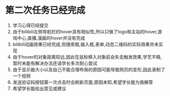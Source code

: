 # 第二次任务已经完成
1. 学习心得已经提交
2. 由于bilibili左侧导航栏的hover具有相似性,所以只做了logo和主站的hover,游戏中心,直播,漫画的hover并没有完成
3. bilibili动画效果已经完成,但搜索框,输入框,表单,动态二维码的实际效果并未实现
4. 由于hover的对象距离较远,因此在鼠标移入对象前会失去触发效果,学艺不精,暂时未能有解决办法还请学长多次耐心尝试
5. 由于显示器大小以及自己不能合理布局的原因可能导致网页的变形,因此录制了一个视频
6. 发送验证码按钮第一次点击时会刷新页面,原因未知,希望学长能为我解答
7. 希望学长能给出意见或建议
